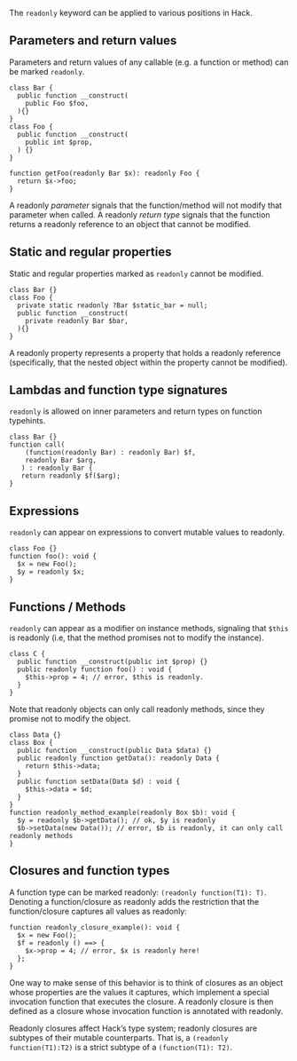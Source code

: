 The `readonly` keyword can be applied to various positions in Hack.

## Parameters and return values
Parameters and return values of any callable (e.g. a function or method) can be marked `readonly`.

```Hack
class Bar {
  public function __construct(
    public Foo $foo,
  ){}
}
class Foo {
  public function __construct(
    public int $prop,
  ) {}
}

function getFoo(readonly Bar $x): readonly Foo {
  return $x->foo;
}
```

A readonly *parameter* signals that the function/method will not modify that parameter when called. A readonly *return type* signals that the function returns a readonly reference to an object that cannot be modified.

## Static and regular properties
Static and regular properties marked as `readonly` cannot be modified.

```Hack
class Bar {}
class Foo {
  private static readonly ?Bar $static_bar = null;
  public function __construct(
    private readonly Bar $bar,
  ){}
}
```
A readonly property represents a property that holds a readonly reference (specifically, that the nested object within the property cannot be modified).


## Lambdas and function type signatures
`readonly` is allowed on inner parameters and return types on function typehints.

```Hack
class Bar {}
function call(
    (function(readonly Bar) : readonly Bar) $f,
    readonly Bar $arg,
   ) : readonly Bar {
   return readonly $f($arg);
}
```

## Expressions
`readonly` can appear on expressions to convert mutable values to readonly.
```Hack
class Foo {}
function foo(): void {
  $x = new Foo();
  $y = readonly $x;
}
```

## Functions / Methods
`readonly` can appear as a modifier on instance methods, signaling that `$this` is readonly (i.e, that the method promises not to modify the instance).

``` Hack error
class C {
  public function __construct(public int $prop) {}
  public readonly function foo() : void {
    $this->prop = 4; // error, $this is readonly.
  }
}
```
Note that readonly objects can only call readonly methods, since they promise not to modify the object.

``` Hack error
class Data {}
class Box {
  public function __construct(public Data $data) {}
  public readonly function getData(): readonly Data {
    return $this->data;
  }
  public function setData(Data $d) : void {
    $this->data = $d;
  }
}
function readonly_method_example(readonly Box $b): void {
  $y = readonly $b->getData(); // ok, $y is readonly
  $b->setData(new Data()); // error, $b is readonly, it can only call readonly methods
}
```

## Closures and function types
A function type can be marked readonly: `(readonly function(T1): T)`. Denoting a function/closure as readonly adds the restriction that the function/closure captures all values as readonly:

``` Hack error
function readonly_closure_example(): void {
  $x = new Foo();
  $f = readonly () ==> {
    $x->prop = 4; // error, $x is readonly here!
  };
}
```
One way to make sense of this behavior is to think of closures as an object whose properties are the values it captures, which implement a special invocation function that executes the closure. A readonly closure is then defined as a closure whose invocation function is annotated with readonly.

Readonly closures affect Hack’s type system; readonly closures are subtypes of their mutable counterparts. That is, a `(readonly function(T1):T2)` is a strict subtype of a `(function(T1): T2)`.
